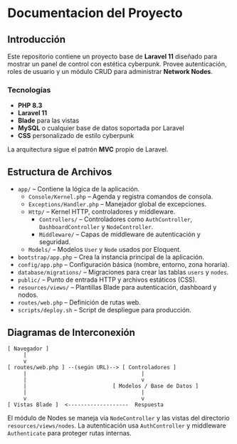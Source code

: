 # Documentacion del Proyecto

## Introducción

Este repositorio contiene un proyecto base de **Laravel 11** diseñado para
mostrar un panel de control con estética cyberpunk. Provee autenticación,
roles de usuario y un módulo CRUD para administrar **Network Nodes**.

### Tecnologías

- **PHP 8.3**
- **Laravel 11**
- **Blade** para las vistas
- **MySQL** o cualquier base de datos soportada por Laravel
- **CSS** personalizado de estilo cyberpunk

La arquitectura sigue el patrón **MVC** propio de Laravel.

## Estructura de Archivos

- `app/` – Contiene la lógica de la aplicación.
  - `Console/Kernel.php` – Agenda y registra comandos de consola.
  - `Exceptions/Handler.php` – Manejador global de excepciones.
  - `Http/` – Kernel HTTP, controladores y middleware.
    - `Controllers/` – Controladores como `AuthController`, `DashboardController`
      y `NodeController`.
    - `Middleware/` – Capas de middleware de autenticación y seguridad.
  - `Models/` – Modelos `User` y `Node` usados por Eloquent.
- `bootstrap/app.php` – Crea la instancia principal de la aplicación.
- `config/app.php` – Configuración básica (nombre, entorno, zona horaria).
- `database/migrations/` – Migraciones para crear las tablas `users` y `nodes`.
- `public/` – Punto de entrada HTTP y archivos estáticos (CSS).
- `resources/views/` – Plantillas Blade para autenticación, dashboard y nodos.
- `routes/web.php` – Definición de rutas web.
- `scripts/deploy.sh` – Script de despliegue para producción.

## Diagramas de Interconexión

```
[ Navegador ]
     |
     v
[ routes/web.php ] --(según URL)--> [ Controladores ]
     |                                    |
     |                                    v
     |                           [ Modelos / Base de Datos ]
     |                                    |
     v                                    v
[ Vistas Blade ]  <-------------------  Respuesta
```

El módulo de Nodes se maneja vía `NodeController` y las vistas del directorio
`resources/views/nodes`. La autenticación usa `AuthController` y middleware
`Authenticate` para proteger rutas internas.
